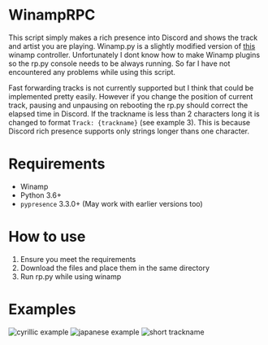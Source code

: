 # WinampRPC
This script simply makes a rich presence into Discord and shows the track and artist you are playing. Winamp.py is a slightly modified version of [this](https://github.com/DerpyChap/PyWinamp) winamp controller. Unfortunately I dont know how to make Winamp plugins so the rp.py console needs to be always running. So far I have not encountered any problems while using this script.

Fast forwarding tracks is not currently supported but I think that could be implemented pretty easily. However if you change the position of current track, pausing and unpausing on rebooting the rp.py should correct the elapsed time in Discord. If the trackname is less than 2 characters long it is changed to format `Track: {trackname}` (see example 3). This is because Discord rich presence supports only strings longer thans one character.

# Requirements
- Winamp
- Python 3.6+
- `pypresence` 3.3.0+ (May work with earlier versions too)

# How to use
1. Ensure you meet the requirements
2. Download the files and place them in the same directory
3. Run rp.py while using winamp

# Examples

![cyrillic example](https://i.imgur.com/Llzdby7.png)
![japanese example](https://i.imgur.com/7m51K2G.png)
![short trackname](https://i.imgur.com/o8nLrwI.png)
